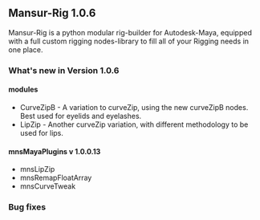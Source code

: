 ## Mansur-Rig 1.0.6

Mansur-Rig is a python modular rig-builder for Autodesk-Maya, equipped with a full custom rigging nodes-library to fill all of your Rigging needs in one place.


### What's new in Version 1.0.6

#### modules
- CurveZipB - A variation to curveZip, using the new curveZipB nodes. Best used for eyelids and eyelashes.
- LipZip - Another curveZip variation, with different methodology to be used for lips.

#### mnsMayaPlugins v 1.0.0.13
- mnsLipZip
- mnsRemapFloatArray
- mnsCurveTweak

### Bug fixes